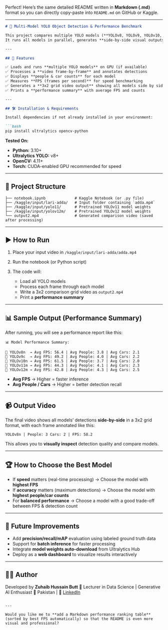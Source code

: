 Perfect! Here’s the same detailed README written in **Markdown (.md)** format so you can directly copy-paste into `README.md` on GitHub or Kaggle.

---

````markdown
# 🚀 Multi-Model YOLO Object Detection & Performance Benchmark

This project compares multiple YOLO models (**YOLOv8, YOLOv9, YOLOv10, YOLOv11, YOLOv12**) on a real-world traffic surveillance video.  
It runs all models in parallel, generates **side-by-side visual outputs**, and computes **performance statistics** (FPS, people count, car count) to help you choose the best-performing model.

---

## 📌 Features

✅ Loads and runs **multiple YOLO models** on GPU (if available)  
✅ Processes a **video frame-by-frame** and annotates detections  
✅ Displays **people & car counts** for each model  
✅ Measures **FPS (frames per second)** for speed benchmarking  
✅ Generates a **3x2 grid video output** showing all models side by side  
✅ Prints a **performance summary** with average FPS and counts  

---

## 🛠️ Installation & Requirements

Install dependencies if not already installed in your environment:

```bash
pip install ultralytics opencv-python
````

**Tested On:**

* **Python:** 3.10+
* **Ultralytics YOLO:** v8+
* **OpenCV:** 4.11+
* **Torch:** CUDA-enabled GPU recommended for speed

---

## 📂 Project Structure

```
├── notebook.ipynb             # Kaggle Notebook (or .py file)
├── /kaggle/input/lari-adda/   # Input folder containing `adda.mp4`
├── /kaggle/input/yolo11/      # Pretrained YOLOv11 model weights
├── /kaggle/input/yolov12m/    # Pretrained YOLOv12 model weights
└── output2.mp4                # Generated comparison video (saved after processing)
```

---

## ▶️ How to Run

1. Place your input video in `/kaggle/input/lari-adda/adda.mp4`
2. Run the notebook (or Python script)
3. The code will:

   * Load all YOLO models
   * Process each frame through each model
   * Write a 3x2 comparison grid video as `output2.mp4`
   * Print a **performance summary**

---

## 📊 Sample Output (Performance Summary)

After running, you will see a performance report like this:

```
📊 Model Performance Summary:

🔹 YOLOv8n  → Avg FPS: 56.4 | Avg People: 3.8 | Avg Cars: 2.1
🔹 YOLOv9c  → Avg FPS: 49.2 | Avg People: 4.0 | Avg Cars: 2.2
🔹 YOLOv10n → Avg FPS: 61.5 | Avg People: 3.7 | Avg Cars: 2.0
🔹 YOLOv11m → Avg FPS: 44.3 | Avg People: 4.1 | Avg Cars: 2.3
🔹 YOLOv12m → Avg FPS: 42.8 | Avg People: 4.3 | Avg Cars: 2.5
```

* **Avg FPS** → Higher = faster inference
* **Avg People / Cars** → Higher = better detection recall

---

## 📹 Output Video

The final video shows all models’ detections **side-by-side** in a 3x2 grid format, with each frame annotated like this:

```
YOLOv8n | People: 3 Cars: 2 | FPS: 58.2
```

This allows you to **visually inspect** detection quality and compare models.

---

## 🏆 How to Choose the Best Model

* If **speed** matters (real-time processing) → Choose the model with **highest FPS**
* If **accuracy** matters (maximum detections) → Choose the model with **highest people/car counts**
* For **balanced performance** → Choose a model with a good trade-off between FPS & detection count

---

## 📌 Future Improvements

* Add **precision/recall/mAP** evaluation using labeled ground truth data
* Support for **batch inference** for faster processing
* Integrate **model weights auto-download** from Ultralytics Hub
* Deploy as a **web dashboard** to visualize results interactively

---

## 👨‍💻 Author

Developed by **Zuhaib Hussain Butt**
💼 Lecturer in Data Science | Generative AI Enthusiast
📍 Pakistan | 🔗 [LinkedIn](https://linkedin.com)

```

---

Would you like me to **add a Markdown performance ranking table** (sorted by best FPS automatically) so that the README is even more visual and professional?
```
